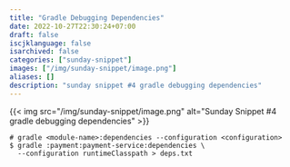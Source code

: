 ```yaml
---
title: "Gradle Debugging Dependencies"
date: 2022-10-27T22:30:24+07:00
draft: false
iscjklanguage: false
isarchived: false
categories: ["sunday-snippet"]
images: ["/img/sunday-snippet/image.png"]
aliases: []
description: "sunday snippet #4 gradle debugging dependencies"
---
```


{{< img src="/img/sunday-snippet/image.png" alt="Sunday Snippet #4 gradle debugging dependencies" >}}

```shell
# gradle <module-name>:dependencies --configuration <configuration>
$ gradle :payment:payment-service:dependencies \
  --configuration runtimeClasspath > deps.txt
```

